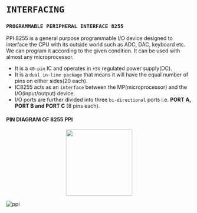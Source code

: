 # **`INTERFACING`**

### **`PROGRAMMABLE PERIPHERAL INTERFACE 8255`**

PPI 8255 is a general purpose programmable I/O device designed to interface the CPU with its outside world such as ADC, DAC, keyboard etc. We can program it according to the given condition. It can be used with almost any microprocessor.
- It is a `40-pin` IC and operates in `+5V` regulated power supply(DC).
- It is a `dual in-line package` that means it will have the equal number of pins on either sides(20 each).
- IC8255 acts as an `interface` between the MP(microprocessor) and the I/O(input/output) device.
- I/O ports are further divided into three `bi-directional` ports i.e. **PORT A, PORT B and PORT C** (8 pins each).  

#### **PIN DIAGRAM OF 8255 PPI** 
<p align="center">
<img src="https://media.geeksforgeeks.org/wp-content/uploads/PPI8255.png" width="180"/>
</p> 











![ppi](https://www.tutorialspoint.com/assets/questions/media/19061/functional_pin_diagram.jpg)
